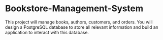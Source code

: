 # Bookstore-Management-System
This project will manage books, authors, customers, and orders. You will design a PostgreSQL database to store all relevant information and build an application to interact with this database.
